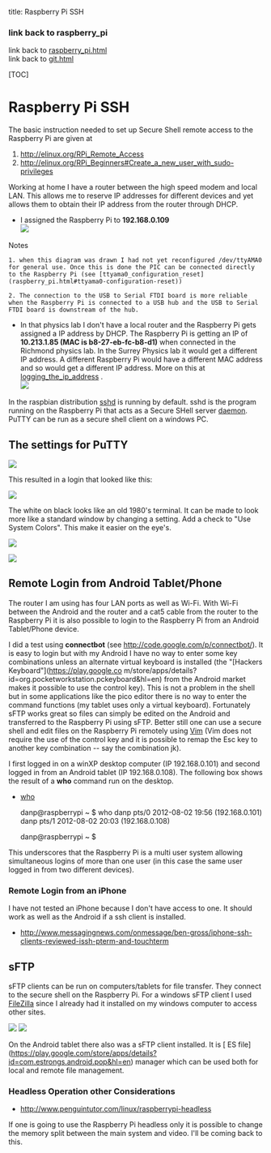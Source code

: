 title: Raspberry Pi SSH

### link back to raspberry_pi

link back to [raspberry_pi.html](raspberry_pi.html)  
link back to [git.html](git.html)

[TOC]

# Raspberry Pi SSH

The basic instruction needed to set up Secure Shell remote access to the
Raspberry Pi are given at  

  1. <http://elinux.org/RPi_Remote_Access>
  2. <http://elinux.org/RPi_Beginners#Create_a_new_user_with_sudo-privileges>

Working at home I have a router between the high speed modem and local LAN.
This allows me to reserve IP addresses for different devices and yet allows
them to obtain their IP address from the router through DHCP.

  * I assigned the Raspberry Pi to **192.168.0.109**   
![](rpi/network_connections_home.png)  

Notes  

    1. when this diagram was drawn I had not yet reconfigured /dev/ttyAMA0 for general use. Once this is done the PIC can be connected directly to the Raspberry Pi (see [ttyama0_configuration_reset](raspberry_pi.html#ttyama0-configuration-reset))

    2. The connection to the USB to Serial FTDI board is more reliable when the Raspberry Pi is connected to a USB hub and the USB to Serial FTDI board is downstream of the hub.

  * In that physics lab I don't have a local router and the Raspberry Pi gets assigned a IP address by DHCP. The Raspberry Pi is getting an IP of **10.213.1.85 (MAC is b8-27-eb-fc-b8-d1)** when connected in the Richmond physics lab. In the Surrey Physics lab it would get a different IP address. A different Raspberry Pi would have a different MAC address and so would get a different IP address. More on this at [logging_the_ip_address](raspberry_pi.html#logging-the-ip-address) .   
![](rpi/network_connections_r_lab.png)

In the raspbian distribution
[sshd](http://linux.about.com/od/commands/l/blcmdl8_sshd.htm) is running by
default.
 sshd is the program running on the Raspberry Pi that acts as a Secure
SHell server [daemon](http://www.linfo.org/daemon.html). PuTTY can be run as a
secure shell client on a windows PC.

## The settings for PuTTY

![](rpi/puttysession.png)

This resulted in a login that looked like this:

![](rpi/login.png)

The white on black looks like an old 1980's terminal. It can be made to look
more like a standard window by changing a setting. Add a check to "Use System
Colors". This make it easier on the eye's.

![](rpi/system_color_setting.png)

![](rpi/login_system_color.png)

## Remote Login from Android Tablet/Phone

The router I am using has four LAN ports as well as Wi-Fi. With Wi-Fi between
the Android and the router and a cat5 cable from the router to the Raspberry
Pi it is also possible to login to the Raspberry Pi from an Android
Tablet/Phone device.

I did a test using **connectbot** (see
<http://code.google.com/p/connectbot/>). It is easy to login but with my
Android I have no way to enter some key combinations unless an alternate
virtual keyboard is installed (the "[Hackers Keyboard"](https://play.google.co
m/store/apps/details?id=org.pocketworkstation.pckeyboard&hl=en) from the
Android market makes it possible to use the control key). This is not a
problem in the shell but in some applications like the pico editor there is no
way to enter the command functions (my tablet uses only a virtual keyboard).
Fortunately sFTP works great so files can simply be edited on the Android and
transferred to the Raspberry Pi using sFTP. Better still one can use a secure
shell and edit files on the Raspberry Pi remotely using
[Vim](http://www.vim.org) (Vim does not require the use of the control key and
it is possible to remap the Esc key to another key combination -- say the
combination jk).

I first logged in on a winXP desktop computer (IP 192.168.0.101) and second
logged in from an Android tablet (IP 192.168.0.108). The following box shows
the result of a **who** command run on the desktop.

  * [who](http://lowfatlinux.com/linux-users-who.html)
    
    
    danp@raspberrypi ~ $ who
    danp     pts/0        2012-08-02 19:56 (192.168.0.101)
    danp     pts/1        2012-08-02 20:03 (192.168.0.108)
    
    danp@raspberrypi ~ $

This underscores that the Raspberry Pi is a multi user system allowing
simultaneous logins of more than one user (in this case the same user logged
in from two different devices).

### Remote Login from an iPhone

I have not tested an iPhone because I don't have access to one. It should work
as well as the Android if a ssh client is installed.

  * <http://www.messagingnews.com/onmessage/ben-gross/iphone-ssh-clients-reviewed-issh-pterm-and-touchterm>

## sFTP

sFTP clients can be run on computers/tablets for file transfer. They connect
to the secure shell on the Raspberry Pi. For a windows sFTP client I used
[FileZilla](http://filezilla-project.org/) since I already had it installed on
my windows computer to access other sites.

![](rpi/filezilla_setup_rpi.png) ![](rpi/sftp.png)

On the Android tablet there also was a sFTP client installed. It is [ ES file]
(https://play.google.com/store/apps/details?id=com.estrongs.android.pop&hl=en)
manager which can be used both for local and remote file management.

### Headless Operation other Considerations

  * <http://www.penguintutor.com/linux/raspberrypi-headless>

If one is going to use the Raspberry Pi headless only it is possible to change
the memory split between the main system and video. I'll be coming back to
this.

